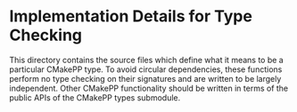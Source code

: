 Implementation Details for Type Checking
========================================

This directory contains the source files which define what it means to be a
particular CMakePP type. To avoid circular dependencies, these functions perform
no type checking on their signatures and are written to be largely independent.
Other CMakePP functionality should be written in terms of the public APIs of the
CMakePP types submodule.
